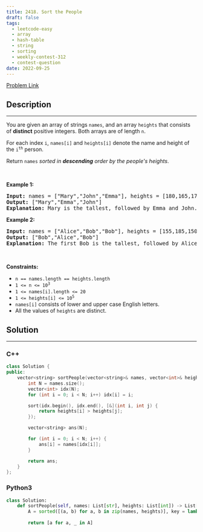 ```yaml
---
title: 2418. Sort the People
draft: false
tags: 
  - leetcode-easy
  - array
  - hash-table
  - string
  - sorting
  - weekly-contest-312
  - contest-question
date: 2022-09-25
---
```


[Problem Link](https://leetcode.com/problems/sort-the-people/)

## Description

---
<p>You are given an array of strings <code>names</code>, and an array <code>heights</code> that consists of <strong>distinct</strong> positive integers. Both arrays are of length <code>n</code>.</p>

<p>For each index <code>i</code>, <code>names[i]</code> and <code>heights[i]</code> denote the name and height of the <code>i<sup>th</sup></code> person.</p>

<p>Return <code>names</code><em> sorted in <strong>descending</strong> order by the people&#39;s heights</em>.</p>

<p>&nbsp;</p>
<p><strong class="example">Example 1:</strong></p>

<pre>
<strong>Input:</strong> names = [&quot;Mary&quot;,&quot;John&quot;,&quot;Emma&quot;], heights = [180,165,170]
<strong>Output:</strong> [&quot;Mary&quot;,&quot;Emma&quot;,&quot;John&quot;]
<strong>Explanation:</strong> Mary is the tallest, followed by Emma and John.
</pre>

<p><strong class="example">Example 2:</strong></p>

<pre>
<strong>Input:</strong> names = [&quot;Alice&quot;,&quot;Bob&quot;,&quot;Bob&quot;], heights = [155,185,150]
<strong>Output:</strong> [&quot;Bob&quot;,&quot;Alice&quot;,&quot;Bob&quot;]
<strong>Explanation:</strong> The first Bob is the tallest, followed by Alice and the second Bob.
</pre>

<p>&nbsp;</p>
<p><strong>Constraints:</strong></p>

<ul>
	<li><code>n == names.length == heights.length</code></li>
	<li><code>1 &lt;= n &lt;= 10<sup>3</sup></code></li>
	<li><code>1 &lt;= names[i].length &lt;= 20</code></li>
	<li><code>1 &lt;= heights[i] &lt;= 10<sup>5</sup></code></li>
	<li><code>names[i]</code> consists of lower and upper case English letters.</li>
	<li>All the values of <code>heights</code> are distinct.</li>
</ul>


## Solution

---
### C++
``` cpp title='sort-the-people'
class Solution {
public:
    vector<string> sortPeople(vector<string>& names, vector<int>& heights) {
        int N = names.size();
        vector<int> idx(N);
        for (int i = 0; i < N; i++) idx[i] = i;

        sort(idx.begin(), idx.end(), [&](int i, int j) {
            return heights[i] > heights[j];
        });

        vector<string> ans(N);

        for (int i = 0; i < N; i++) {
            ans[i] = names[idx[i]];
        }

        return ans;
    }
};
```
### Python3
``` py title='sort-the-people'
class Solution:
    def sortPeople(self, names: List[str], heights: List[int]) -> List[str]:
        A = sorted([(a, b) for a, b in zip(names, heights)], key = lambda x : (-x[1]))
        
        return [a for a, _ in A]
```

